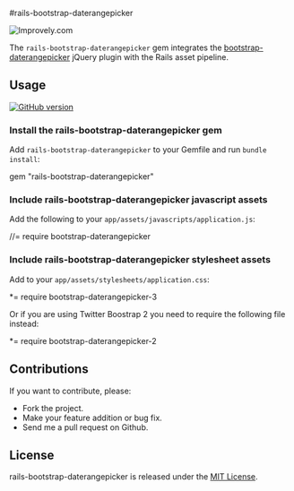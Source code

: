 #rails-bootstrap-daterangepicker

![Improvely.com](http://i.imgur.com/LbAMf3D.png)

The `rails-bootstrap-daterangepicker` gem integrates the [bootstrap-daterangepicker](https://github.com/dangrossman/bootstrap-daterangepicker) jQuery plugin with the Rails asset pipeline.


## Usage

[![GitHub version](https://badge.fury.io/gh/chilian%2Frails-bootstrap-daterangepicker.png)](http://badge.fury.io/gh/chilian%2Frails-bootstrap-daterangepicker)

### Install the rails-bootstrap-daterangepicker gem

Add `rails-bootstrap-daterangepicker` to your Gemfile and run `bundle install`:

  gem "rails-bootstrap-daterangepicker"

### Include rails-bootstrap-daterangepicker javascript assets

Add the following to your `app/assets/javascripts/application.js`:

  //= require bootstrap-daterangepicker

### Include rails-bootstrap-daterangepicker stylesheet assets

Add to your `app/assets/stylesheets/application.css`:

  *= require bootstrap-daterangepicker-3

Or if you are using Twitter Boostrap 2 you need to require the following file instead:

  *= require bootstrap-daterangepicker-2

## Contributions

If you want to contribute, please:

  * Fork the project.
  * Make your feature addition or bug fix.
  * Send me a pull request on Github.

## License

rails-bootstrap-daterangepicker is released under the [MIT License](http://www.opensource.org/licenses/MIT).
